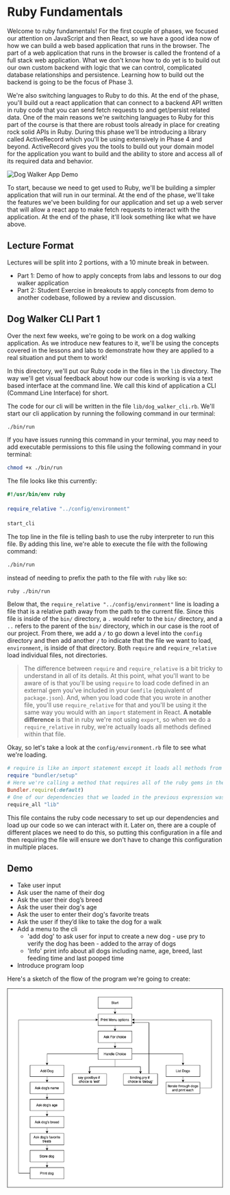 # Ruby Fundamentals

Welcome to ruby fundamentals! For the first couple of phases, we focused our attention on JavaScript and then React, so we have a good idea now of how we can build a web based application that runs in the browser. The part of a web application that runs in the browser is called the frontend of a full stack web application. What we don't know how to do yet is to build out our own custom backend with logic that we can control, complicated database relationships and persistence. Learning how to build out the backend is going to be the focus of Phase 3.

We're also switching languages to Ruby to do this. At the end of the phase, you'll build out a react application that can connect to a backend API written in ruby code that you can send fetch requests to and get/persist related data. One of the main reasons we're switching languages to Ruby for this part of the course is that there are robust tools already in place for creating rock solid APIs in Ruby. During this phase we'll be introducing a library called ActiveRecord which you'll be using extensively in Phase 4 and beyond. ActiveRecord gives you the tools to build out your domain model for the application you want to build and the ability to store and access all of its required data and behavior. 

![Dog Walker App Demo](https://res.cloudinary.com/dnocv6uwb/image/upload/v1627627105/dog-walker-app-demo-13fps_nwstsn.gif)

To start, because we need to get used to Ruby, we'll be building a simpler application that will run in our terminal. At the end of the phase, we'll take the features we've been building for our application and set up a web server that will allow a react app to make fetch requests to interact with the application. At the end of the phase, it'll look something like what we have above.

## Lecture Format

Lectures will be split into 2 portions, with a 10 minute break in between.
- Part 1: Demo of how to apply concepts from labs and lessons to our dog walker application
- Part 2: Student Exercise in breakouts to apply concepts from demo to another codebase, followed by a review and discussion.
## Dog Walker CLI Part 1

Over the next few weeks, we're going to be work on a dog walking application. As we introduce new features to it, we'll be using the concepts covered in the lessons and labs to demonstrate how they are applied to a real situation and put them to work! 

In this directory, we'll put our Ruby code in the files in the `lib` directory. The way we'll get visual feedback about how our code is working is via a text based interface at the command line. We call this kind of application a CLI (Command Line Interface) for short.

The code for our cli will be written in the file `lib/dog_walker_cli.rb`. We'll start our cli application by running the following command in our terminal:

```bash
./bin/run
```

If you have issues running this command in your terminal, you may need to add executable permissions to this file using the following command in your terminal:

```bash
chmod +x ./bin/run
```

The file looks like this currently: 

```rb
#!/usr/bin/env ruby

require_relative "../config/environment"

start_cli
```

The top line in the file is telling bash to use the ruby interpreter to run this file. By adding this line, we're able to execute the file with the following command:

```bash
./bin/run
```
 
instead of needing to prefix the path to the file with `ruby` like so:

```bash
ruby ./bin/run
```

Below that, the `require_relative "../config/environment"` line is loading a file that is a relative path away from the path to the current file. Since this file is inside of the `bin/` directory, a `.` would refer to the `bin/` directory, and a `..` refers to the parent of the `bin/` directory, which in our case is the root of our project. From there, we add a `/` to go down a level into the `config` directory and then add another `/` to indicate that the file we want to load, `environment`, is inside of that directory. Both `require` and `require_relative` load individual files, not directories. 

>The difference between `require` and `require_relative` is a bit tricky to understand in all of its details. At this point, what you'll want to be aware of is that you'll be using `require` to load code defined in an external gem you've included in your `Gemfile` (equivalent of `package.json`). And, when you load code that you wrote in another file, you'll use `require_relative` for that and you'll be using it the same way you would with an `import` statement in React. **A notable difference** is that in ruby we're not using `export`, so when we do a `require_relative` in ruby, we're actually loads all methods defined within that file.

Okay, so let's take a look at the `config/environment.rb` file to see what we're loading.

```rb
# require is like an import statement except it loads all methods from the required file (not just the default export)
require "bundler/setup"
# Here we're calling a method that requires all of the ruby gems in the default environment (not in a group like development or test) For our purposes, this will load require_all and pry so that we can use `require_all` and `binding.pry` within our code. We do this so that we don't have to individually require all of our dependencies defined in the Gemfile.
Bundler.require(:default)
# One of our dependencies that we loaded in the previous expression was the require_all gem. It gives us a method called `require_all` that allows us to require all of the files within a directory. The path we pass to it will be relative to the root path of the project (where the Gemfile is). In our case, we're loading all of the files inside of the lib directory, so if we write code in there (like a method) it will be accessible to us after the require_all below
require_all "lib"
```

This file contains the ruby code necessary to set up our dependencies and load up our code so we can interact with it. Later on, there are a couple of different places we need to do this, so putting this configuration in a file and then requiring the file will ensure we don't have to change this configuration in multiple places.

## Demo

- Take user input
- Ask user the name of their dog
- Ask the user their dog’s breed
- Ask the user their dog's age
- Ask the user to enter their dog's favorite treats
- Ask the user if they’d like to take the dog for a walk
- Add a menu to the cli
  - 'add dog' to ask user for input to create a new dog - use pry to verify the dog has been - added to the array of dogs
  - 'Info' print info about all dogs including name, age, breed, last feeding time and last pooped time
- Introduce program loop

Here's a sketch of the flow of the program we're going to create:

![Program Flow](./program-flow.png)